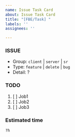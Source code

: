 ```yaml
---
name: Issue Task Card
about: Issue Task Card
title: "[FBE/Task] "
labels: ''
assignees: ''

---
```


### ISSUE
 * Group: `client` | `server` | `sr`
 * Type: `feature` | `delete` | `bug`
 * Detail: ?
 
 ### TODO
 1. [ ]  Job1
 2. [ ]  Job2
 3. [ ]  Job3
 
 ### Estimated time
`?h`
